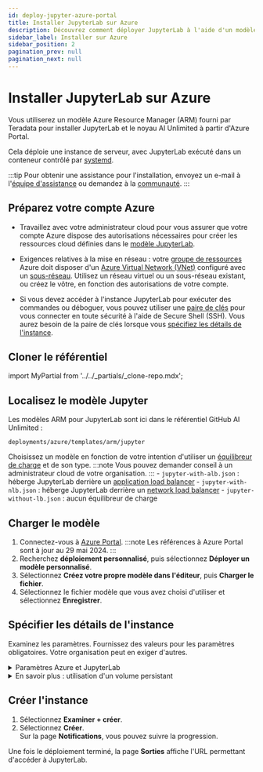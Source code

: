 ```yaml
---
id: deploy-jupyter-azure-portal
title: Installer JupyterLab sur Azure
description: Découvrez comment déployer JupyterLab à l'aide d'un modèle ARM.
sidebar_label: Installer sur Azure
sidebar_position: 2
pagination_prev: null
pagination_next: null
---
```


# Installer JupyterLab sur Azure

Vous utiliserez un modèle Azure Resource Manager (ARM) fourni par Teradata pour installer JupyterLab et le noyau AI Unlimited à partir d'Azure Portal. 

Cela déploie une instance de serveur, avec JupyterLab exécuté dans un conteneur contrôlé par [systemd](../../glossary.md#systemd).

:::tip
Pour obtenir une assistance pour l'installation, envoyez un e-mail à l'<a href="mailto:aiunlimited.support@Teradata.com">équipe d'assistance</a> ou demandez à la [communauté](https://support.teradata.com/community?id=community_forum&sys_id=b0aba91597c329d0e6d2bd8c1253affa).
:::


## Préparez votre compte Azure

- Travaillez avec votre administrateur cloud pour vous assurer que votre compte Azure dispose des autorisations nécessaires pour créer les ressources cloud définies dans le [modèle JupyterLab](https://github.com/Teradata/ai-unlimited/tree/develop/deployments/azure/templates/arm/jupyter).

- Exigences relatives à la mise en réseau : votre [groupe de ressources](https://learn.microsoft.com/en-us/azure/azure-resource-manager/management/manage-resource-groups-portal) Azure doit disposer d'un [Azure Virtual Network (VNet)](https://learn.microsoft.com/en-us/azure/virtual-network/quick-create-portal) configuré avec un [sous-réseau](https://learn.microsoft.com/en-us/azure/virtual-network/virtual-network-manage-subnet?tabs=azure-portal). Utilisez un réseau virtuel ou un sous-réseau existant, ou créez le vôtre, en fonction des autorisations de votre compte. 

- Si vous devez accéder à l'instance JupyterLab pour exécuter des commandes ou déboguer, vous pouvez utiliser une [paire de clés](https://learn.microsoft.com/en-us/azure/virtual-machines/linux/mac-create-ssh-keys) pour vous connecter en toute sécurité à l'aide de Secure Shell (SSH). Vous aurez besoin de la paire de clés lorsque vous [spécifiez les détails de l'instance](#specify-instance-details).


## Cloner le référentiel

import MyPartial from '../../_partials/_clone-repo.mdx';

<MyPartial />


## Localisez le modèle Jupyter

Les modèles ARM pour JupyterLab sont ici dans le référentiel GitHub AI Unlimited :

`deployments/azure/templates/arm/jupyter`

Choisissez un modèle en fonction de votre intention d'utiliser un [équilibreur de charge](../../glossary.md#load-balancer) et de son type.
:::note
Vous pouvez demander conseil à un administrateur cloud de votre organisation.
:::
    \- `jupyter-with-alb.json`&nbsp;: héberge JupyterLab derrière un [application load balancer](../../glossary.md#application-load-balancer)
    \- `jupyter-with-nlb.json`&nbsp;: héberge JupyterLab derrière un [network load balancer](../../glossary.md#network-load-balancer)
    \- `jupyter-without-lb.json`&nbsp;: aucun équilibreur de charge

## Charger le modèle

1. Connectez-vous à [Azure Portal](https://portal.azure.com).
   :::note
   Les références à Azure Portal sont à jour au 29 mai 2024.
   ::: 
2. Recherchez **déploiement personnalisé**, puis sélectionnez **Déployer un modèle personnalisé**.
3. Sélectionnez **Créez votre propre modèle dans l'éditeur**, puis **Charger le fichier**.
4. Sélectionnez le fichier modèle que vous avez choisi d'utiliser et sélectionnez **Enregistrer**.  


## Spécifier les détails de l'instance

Examinez les paramètres. Fournissez des valeurs pour les paramètres obligatoires. Votre organisation peut en exiger d'autres.

<details>

<summary>Paramètres Azure et JupyterLab</summary>

| Paramètre | Description | Notes 
|---------|-------------|-----------|
| Abonnement | L'abonnement Azure que vous souhaitez utiliser pour déployer AI Unlimited. | Obligatoire<br/>Par défaut&nbsp;: NA<br/>Nous vous recommandons d'utiliser un compte qui n'est pas une version d'évaluation gratuite. |
| Région | La région dans laquelle vous souhaitez déployer AI Unlimited. | Obligatoire<br/>Par défaut&nbsp;: NA<br/>Sélectionnez la région Azure la plus proche de votre lieu de travail et les ressources de données à utiliser avec AI Unlimited. |
| Nom du groupe de ressources | Le nom du conteneur qui regroupe les ressources AI Unlimited associées. | Obligatoire<br/>Par défaut&nbsp;: ai-unlimited-jupyter |
| Version du système d'exploitation  | Les versions des systèmes d'exploitation disponibles dans l'abonnement actuel.| Facultatif avec la valeur par défaut<br/>Par défaut&nbsp;: Ubuntu-2004 |
| Type d'instance | Le type d'instance que vous souhaitez utiliser pour AI Unlimited.| Facultatif<br/>Par défaut&nbsp;: STANDARD_D2_V3<br/>Nous vous recommandons d'utiliser le type d'instance par défaut pour réduire les coûts. Le type d'instance par défaut est la série Dv3 standard avec 2&nbsp;vCPU et 8,0&nbsp;Gio de mémoire.|
| Réseau | Le nom du réseau sur lequel vous souhaitez déployer l'instance AI Unlimited.| Facultatif<br/>Par défaut&nbsp;: NA| 
| Sous-réseau | Le sous-réseau sur lequel vous souhaitez déployer l'instance AI Unlimited.| Obligatoire<br/>Par défaut&nbsp;: NA<br/>Le sous-réseau doit résider dans la zone de disponibilité sélectionnée. |
| Groupe de sécurité | Le pare-feu virtuel qui contrôle le trafic entrant et sortant vers l'instance. | Facultatif<br/>Par défaut&nbsp;: JupyterSecurityGroup<br/>Le groupe de sécurité est implémenté sous la forme d'un ensemble de règles qui spécifient les protocoles, les ports et les adresses IP ou les blocs CIDR autorisés à accéder à l'instance. Définissez au moins un accès CIDR ou un groupe de sécurité pour autoriser le trafic entrant, sauf si vous créez des règles d'entrée de groupe de sécurité personnalisées. |
| Accéder à CIDR | La plage d'adresses IP CIDR autorisée à accéder à l'instance. | Facultatif<br/>Par défaut&nbsp;: 0.0.0.0/0<br/>Nous vous recommandons de définir cette valeur sur une plage d'adresses IP approuvées. Définissez au moins un CIDR d'accès ou un groupe de sécurité pour autoriser le trafic entrant, sauf si vous créez des règles d'entrée de groupe de sécurité personnalisées. |
| Groupes de sécurité des applications sources (ASG) | Les groupes de sécurité des applications sources autorisés à se connecter à l'instance AI Unlimited. Les ASG vous permettent d'organiser vos machines virtuelles (VM) en fonction de leurs stratégies de sécurité réseau spécifiques. Ces stratégies de sécurité déterminent le trafic autorisé ou non sur votre machine virtuelle. | Facultatif<br/>Par défaut&nbsp;: NA<br/>Sélectionnez un groupe de sécurité des applications dans la même région que l'interface réseau. |
| Groupes de sécurité des applications de destination | Les groupes de sécurité des applications de destination qui ont l'autorisation de se connecter à l'instance AI Unlimited. | Facultatif<br/>Par défaut&nbsp;: NA<br/>Sélectionnez un groupe de sécurité des applications dans la même région que l'interface réseau. |
| ID de définition de rôle | L'ID du rôle à utiliser avec AI Unlimited. | Obligatoire<br/>Par défaut&nbsp;: NA<br/>Utilisez la commande Azure CLI&nbsp;-&nbsp;`Get-AzRoleDefinition` pour obtenir votre ID de définition de rôle. |
| Autoriser le SSH public | Spécifie si vous pouvez utiliser des clés Secure Shell (SSH) pour vous connecter aux VM dans Azure. |  Facultatif<br/>Par défaut&nbsp;: vrai |
| Clé publique | La clé SSH publique que vous pouvez utiliser pour vous connecter à une VM via SSH. | Facultatif<br/>Par défaut&nbsp;: NA<br/>Cette valeur doit commencer par `ssh-rsa`. |
| Utiliser le volume persistant | Indique si vous souhaitez utiliser un volume persistant nouveau ou existant pour stocker des données. Consultez *En savoir plus&nbsp;: Utilisation d'un volume persistant* sous la section Paramètres. | Facultatif avec valeur par défaut<br/>Par défaut&nbsp;: Nouveau<br/>Les options prises en charge sont un nouveau volume persistant ou un volume existant, selon votre cas d'utilisation. |
| Taille du volume persistant | La taille du volume persistant que vous pouvez associer à l'instance, en Go. | Facultatif<br/>Par défaut&nbsp;: 100<br/>Prend en charge les valeurs comprises entre&nbsp;8 et 1&nbsp;000. |
| Volume persistant existant | L'ID du volume persistant existant que vous pouvez associer à l'instance.| Obligatoire si Utiliser le volume persistant est défini sur Existant<br/>Par défaut&nbsp;: NA<br/>Le volume persistant doit se trouver dans la même zone de disponibilité que l'instance AI Unlimited. |
| JupyterHttpPort | Le port pour accéder à l'interface utilisateur du service JupyterLab. | Obligatoire avec la valeur par défaut<br/>Par défaut&nbsp;: 8&nbsp;888 |
| JupyterVersion | La version de JupyterLab que vous souhaitez déployer. | Obligatoire avec la valeur par défaut<br/>Par défaut&nbsp;: dernière<br/>La valeur est une balise de version de conteneur, par exemple, dernière. |
| JupyterToken | Le jeton ou le mot de passe utilisé pour accéder à JupyterLab depuis l'interface utilisateur.| Obligatoire<br/>Par défaut&nbsp;: NA<br/>Le jeton doit commencer par une lettre et contenir uniquement des caractères alphanumériques. Le modèle autorisé est ^[a-zA-Z][a-zA-Z0-9-]*. |

</details>

<details>

<summary>En savoir plus&nbsp;: utilisation d'un volume persistant</summary>

L'instance JupyterLab s'exécute dans un conteneur et enregistre ses données de configuration dans une base de données dans le volume racine de l'instance. Ces données sont conservées si vous arrêtez, redémarrez ou effectuez un instantané et relancez l'instance. 

Mais un volume persistant stocke les données d'une application conteneurisée au-delà de la durée de vie du conteneur, du pod ou du nœud dans lequel il s'exécute. 

**Sans volume persistant**

Si le conteneur, le pod ou le nœud tombe en panne ou s'arrête, vous perdez les données de configuration de JupyterLab. Vous pouvez déployer une nouvelle instance JupyterLab, mais pas dans le même état que celle qui a été perdue.

**Avec un volume persistant**

Si le conteneur, le pod ou le nœud tombe en panne ou s'arrête et que les données de configuration JupyterLab sont stockées dans un volume persistant, vous pouvez déployer une nouvelle instance JupyterLab qui a la même configuration que celle qui a été perdue.

**Exemple**

1. Déployez JupyterLab et incluez ces paramètres:
   - `UsePersistentVolume`: **Nouveau**
2. Après avoir créé la pile, dans l'onglet **Sorties**, notez le `volume-id`.
3. Utilisez JupyterLab.
4. Si l'instance JupyterLab est perdue, déployez à nouveau JupyterLab et incluez ces paramètres:
   - `UsePersistentVolume`: **Nouveau**
   - `ExistingPersistentVolumeId`: la valeur que vous avez notée à l'étape&nbsp;2
   
La nouvelle instance JupyterLab a la même configuration que celle qui a été perdue.

</details>


## Créer l'instance

1. Sélectionnez **Examiner + créer**.
2. Sélectionnez **Créer**.<br />
Sur la page **Notifications**, vous pouvez suivre la progression.

Une fois le déploiement terminé, la page **Sorties** affiche l'URL permettant d'accéder à JupyterLab.





